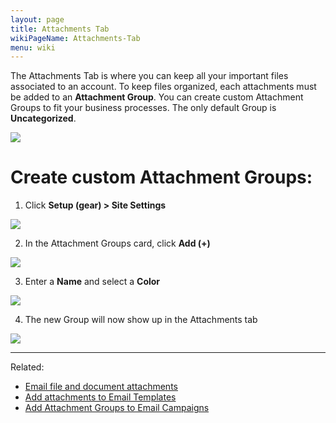 ```yaml
---
layout: page
title: Attachments Tab
wikiPageName: Attachments-Tab
menu: wiki
---
```


The Attachments Tab is where you can keep all your important files associated to an account. To keep files organized, each attachments must be added to an **Attachment Group**. You can create custom Attachment Groups to fit your business processes. The only default Group is **Uncategorized**. 

![](https://user-images.githubusercontent.com/31252743/35725945-0a3934e8-07b8-11e8-8617-1ae94587d8aa.png)  


# Create custom Attachment Groups:

1. Click **Setup (gear) > Site Settings**

![](https://user-images.githubusercontent.com/31252743/35726194-d3a69122-07b8-11e8-9e04-27b0ce966982.png)

2. In the Attachment Groups card, click **Add (+)**

![](https://user-images.githubusercontent.com/31252743/35726195-d3bc1ace-07b8-11e8-90de-17b3e1d4e39c.png)

3. Enter a **Name** and select a **Color**

![](https://user-images.githubusercontent.com/31252743/35726200-d97850a4-07b8-11e8-9746-e731e78b24c7.png)

4. The new Group will now show up in the Attachments tab

![](https://user-images.githubusercontent.com/31252743/35726201-d98c1012-07b8-11e8-8a18-b05a114f330b.png)

***

Related:
* [Email file and document attachments](https://github.com/surefyresystems/Surefyre-Systems/wiki/Email#file-and-document-attachments)
* [Add attachments to Email Templates](https://github.com/surefyresystems/Surefyre-Systems/wiki/Email-Templates)
* [Add Attachment Groups to Email Campaigns](https://github.com/surefyresystems/Surefyre-Systems/wiki/Create-and-Edit-Email-Campaigns)
